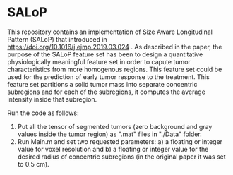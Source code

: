 # SALoP
This repository contains an implementation of Size Aware Longitudinal Pattern (SALoP) that introduced in https://doi.org/10.1016/j.ejmp.2019.03.024 .
As described in the paper, the purpose of the SALoP feature set has been to design a quantitative physiologically meaningful feature set in order to capute tumor characteristics from more homogenous regions. This feature set could be used for the prediction of early tumor response to the treatment. 
This feature set partitions a solid tumor mass into separate concentric subregions and for each of the subregions, it computes the average 
intensity inside that subregion.


Run the code as follows:
1) Put all the tensor of segmented tumors (zero background and gray values inside the tumor region) as ".mat" files in "./Data" folder.
2) Run Main.m and set two requested parameters: a) a floating or integer value for voxel resolution and b) a floating or integer value for 
the desired radius of concentric subregions (in the original paper it was set to 0.5 cm).
